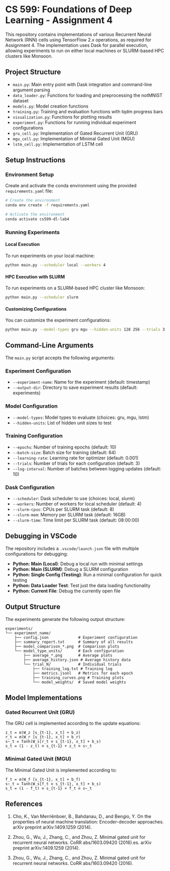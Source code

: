# CS 599: Foundations of Deep Learning - Assignment 4

This repository contains implementations of various Recurrent Neural Network (RNN) cells using TensorFlow 2.x operations, as required for Assignment 4. The implementation uses Dask for parallel execution, allowing experiments to run on either local machines or SLURM-based HPC clusters like Monsoon.

## Project Structure

- `main.py`: Main entry point with Dask integration and command-line argument parsing
- `data_loader.py`: Functions for loading and preprocessing the notMNIST dataset
- `models.py`: Model creation functions
- `training.py`: Training and evaluation functions with tqdm progress bars
- `visualization.py`: Functions for plotting results
- `experiment.py`: Functions for running individual experiment configurations
- `gru_cell.py`: Implementation of Gated Recurrent Unit (GRU)
- `mgu_cell.py`: Implementation of Minimal Gated Unit (MGU)
- `lstm_cell.py`: Implementation of LSTM cell

## Setup Instructions

### Environment Setup

Create and activate the conda environment using the provided `requirements.yaml` file:

```bash
# Create the environment
conda env create -f requirements.yaml

# Activate the environment
conda activate cs599-dl-lab4
```

### Running Experiments

#### Local Execution

To run experiments on your local machine:

```bash
python main.py --scheduler local --workers 4
```

#### HPC Execution with SLURM

To run experiments on a SLURM-based HPC cluster like Monsoon:

```bash
python main.py --scheduler slurm
```

#### Customizing Configurations

You can customize the experiment configurations:

```bash
python main.py --model-types gru mgu --hidden-units 128 256 --trials 3 --epochs 10
```

## Command-Line Arguments

The `main.py` script accepts the following arguments:

### Experiment Configuration

- `--experiment-name`: Name for the experiment (default: timestamp)
- `--output-dir`: Directory to save experiment results (default: experiments)

### Model Configuration

- `--model-types`: Model types to evaluate (choices: gru, mgu, lstm)
- `--hidden-units`: List of hidden unit sizes to test

### Training Configuration

- `--epochs`: Number of training epochs (default: 10)
- `--batch-size`: Batch size for training (default: 64)
- `--learning-rate`: Learning rate for optimizer (default: 0.001)
- `--trials`: Number of trials for each configuration (default: 3)
- `--log-interval`: Number of batches between logging updates (default: 10)

### Dask Configuration

- `--scheduler`: Dask scheduler to use (choices: local, slurm)
- `--workers`: Number of workers for local scheduler (default: 4)
- `--slurm-cpus`: CPUs per SLURM task (default: 8)
- `--slurm-mem`: Memory per SLURM task (default: 16GB)
- `--slurm-time`: Time limit per SLURM task (default: 08:00:00)

## Debugging in VSCode

The repository includes a `.vscode/launch.json` file with multiple configurations for debugging:

- **Python: Main (Local)**: Debug a local run with minimal settings
- **Python: Main (SLURM)**: Debug a SLURM configuration
- **Python: Single Config (Testing)**: Run a minimal configuration for quick testing
- **Python: Data Loader Test**: Test just the data loading functionality
- **Python: Current File**: Debug the currently open file

## Output Structure

The experiments generate the following output structure:

```
experiments/
└── experiment_name/
    ├── config.json             # Experiment configuration
    ├── summary_report.txt      # Summary of all results
    ├── model_comparison_*.png  # Comparison plots
    └── model_type_units/       # Each configuration
        ├── average_*.png       # Average plots
        ├── average_history.json # Average history data
        └── trial_N/            # Individual trials
            ├── training_log.txt # Training log
            ├── metrics.jsonl   # Metrics for each epoch
            ├── training_curves.png # Training plots
            └── model_weights/  # Saved model weights
```

## Model Implementations

### Gated Recurrent Unit (GRU)

The GRU cell is implemented according to the update equations:

```
z_t = σ(W_z [s_{t-1}, x_t] + b_z)
r_t = σ(W_r [s_{t-1}, x_t] + b_r)
s~_t = Tanh(W_s[r_t ⊙ s_{t-1}, x_t] + b_s)
s_t = (1 - z_t) ⊙ s_{t-1} + z_t ⊙ s~_t
```

### Minimal Gated Unit (MGU)

The Minimal Gated Unit is implemented according to:

```
f_t = σ(W_f [s_{t-1}, x_t] + b_f)
s~_t = Tanh(W_s[f_t ⊙ s_{t-1}, x_t] + b_s)
s_t = (1 - f_t) ⊙ s_{t-1} + f_t ⊙ s~_t
```

## References

1. Cho, K., Van Merriënboer, B., Bahdanau, D., and Bengio, Y. On the properties of neural machine translation: Encoder-decoder approaches. arXiv preprint arXiv:1409.1259 (2014).

2. Zhou, G., Wu, J., Zhang, C., and Zhou, Z. Minimal gated unit for recurrent neural networks. CoRR abs/1603.09420 (2016).es. arXiv preprint arXiv:1409.1259 (2014).

2. Zhou, G., Wu, J., Zhang, C., and Zhou, Z. Minimal gated unit for recurrent neural networks. CoRR abs/1603.09420 (2016).